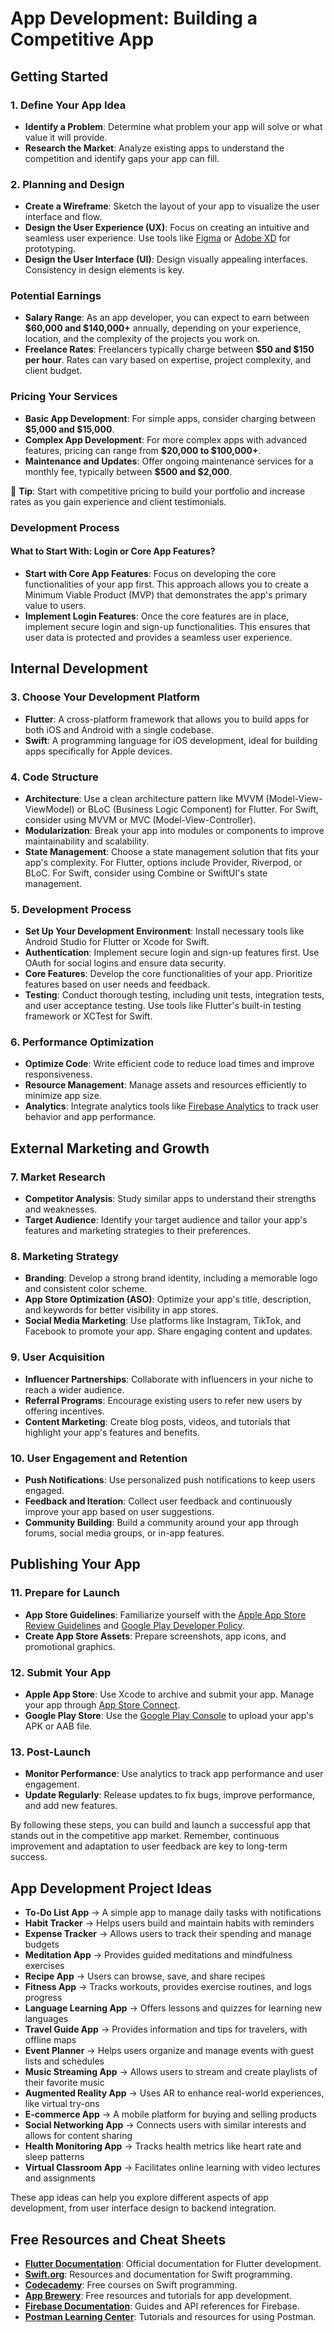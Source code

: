 # App Development: Building a Competitive App

## Getting Started

### 1. Define Your App Idea
- **Identify a Problem**: Determine what problem your app will solve or what value it will provide.
- **Research the Market**: Analyze existing apps to understand the competition and identify gaps your app can fill.

### 2. Planning and Design
- **Create a Wireframe**: Sketch the layout of your app to visualize the user interface and flow.
- **Design the User Experience (UX)**: Focus on creating an intuitive and seamless user experience. Use tools like [Figma](https://www.figma.com/) or [Adobe XD](https://www.adobe.com/products/xd.html) for prototyping.
- **Design the User Interface (UI)**: Design visually appealing interfaces. Consistency in design elements is key.

### Potential Earnings

- **Salary Range**: As an app developer, you can expect to earn between **$60,000 and $140,000+** annually, depending on your experience, location, and the complexity of the projects you work on.
- **Freelance Rates**: Freelancers typically charge between **$50 and $150 per hour**. Rates can vary based on expertise, project complexity, and client budget.

### Pricing Your Services

- **Basic App Development**: For simple apps, consider charging between **$5,000 and $15,000**.
- **Complex App Development**: For more complex apps with advanced features, pricing can range from **$20,000 to $100,000+**.
- **Maintenance and Updates**: Offer ongoing maintenance services for a monthly fee, typically between **$500 and $2,000**.

🔹 **Tip**: Start with competitive pricing to build your portfolio and increase rates as you gain experience and client testimonials.

### Development Process

#### What to Start With: Login or Core App Features?

- **Start with Core App Features**: Focus on developing the core functionalities of your app first. This approach allows you to create a Minimum Viable Product (MVP) that demonstrates the app's primary value to users.
- **Implement Login Features**: Once the core features are in place, implement secure login and sign-up functionalities. This ensures that user data is protected and provides a seamless user experience.

## Internal Development

### 3. Choose Your Development Platform
- **Flutter**: A cross-platform framework that allows you to build apps for both iOS and Android with a single codebase.
- **Swift**: A programming language for iOS development, ideal for building apps specifically for Apple devices.

### 4. Code Structure
- **Architecture**: Use a clean architecture pattern like MVVM (Model-View-ViewModel) or BLoC (Business Logic Component) for Flutter. For Swift, consider using MVVM or MVC (Model-View-Controller).
- **Modularization**: Break your app into modules or components to improve maintainability and scalability.
- **State Management**: Choose a state management solution that fits your app's complexity. For Flutter, options include Provider, Riverpod, or BLoC. For Swift, consider using Combine or SwiftUI's state management.

### 5. Development Process
- **Set Up Your Development Environment**: Install necessary tools like Android Studio for Flutter or Xcode for Swift.
- **Authentication**: Implement secure login and sign-up features first. Use OAuth for social logins and ensure data security.
- **Core Features**: Develop the core functionalities of your app. Prioritize features based on user needs and feedback.
- **Testing**: Conduct thorough testing, including unit tests, integration tests, and user acceptance testing. Use tools like Flutter's built-in testing framework or XCTest for Swift.

### 6. Performance Optimization
- **Optimize Code**: Write efficient code to reduce load times and improve responsiveness.
- **Resource Management**: Manage assets and resources efficiently to minimize app size.
- **Analytics**: Integrate analytics tools like [Firebase Analytics](https://firebase.google.com/products/analytics) to track user behavior and app performance.

## External Marketing and Growth

### 7. Market Research
- **Competitor Analysis**: Study similar apps to understand their strengths and weaknesses.
- **Target Audience**: Identify your target audience and tailor your app's features and marketing strategies to their preferences.

### 8. Marketing Strategy
- **Branding**: Develop a strong brand identity, including a memorable logo and consistent color scheme.
- **App Store Optimization (ASO)**: Optimize your app's title, description, and keywords for better visibility in app stores.
- **Social Media Marketing**: Use platforms like Instagram, TikTok, and Facebook to promote your app. Share engaging content and updates.

### 9. User Acquisition
- **Influencer Partnerships**: Collaborate with influencers in your niche to reach a wider audience.
- **Referral Programs**: Encourage existing users to refer new users by offering incentives.
- **Content Marketing**: Create blog posts, videos, and tutorials that highlight your app's features and benefits.

### 10. User Engagement and Retention
- **Push Notifications**: Use personalized push notifications to keep users engaged.
- **Feedback and Iteration**: Collect user feedback and continuously improve your app based on user suggestions.
- **Community Building**: Build a community around your app through forums, social media groups, or in-app features.

## Publishing Your App

### 11. Prepare for Launch
- **App Store Guidelines**: Familiarize yourself with the [Apple App Store Review Guidelines](https://developer.apple.com/app-store/review/guidelines/) and [Google Play Developer Policy](https://play.google.com/about/developer-content-policy/).
- **Create App Store Assets**: Prepare screenshots, app icons, and promotional graphics.

### 12. Submit Your App
- **Apple App Store**: Use Xcode to archive and submit your app. Manage your app through [App Store Connect](https://appstoreconnect.apple.com/).
- **Google Play Store**: Use the [Google Play Console](https://play.google.com/console) to upload your app's APK or AAB file.

### 13. Post-Launch
- **Monitor Performance**: Use analytics to track app performance and user engagement.
- **Update Regularly**: Release updates to fix bugs, improve performance, and add new features.

By following these steps, you can build and launch a successful app that stands out in the competitive app market. Remember, continuous improvement and adaptation to user feedback are key to long-term success.

## App Development Project Ideas

- **To-Do List App** → A simple app to manage daily tasks with notifications
- **Habit Tracker** → Helps users build and maintain habits with reminders
- **Expense Tracker** → Allows users to track their spending and manage budgets
- **Meditation App** → Provides guided meditations and mindfulness exercises
- **Recipe App** → Users can browse, save, and share recipes
- **Fitness App** → Tracks workouts, provides exercise routines, and logs progress
- **Language Learning App** → Offers lessons and quizzes for learning new languages
- **Travel Guide App** → Provides information and tips for travelers, with offline maps
- **Event Planner** → Helps users organize and manage events with guest lists and schedules
- **Music Streaming App** → Allows users to stream and create playlists of their favorite music
- **Augmented Reality App** → Uses AR to enhance real-world experiences, like virtual try-ons
- **E-commerce App** → A mobile platform for buying and selling products
- **Social Networking App** → Connects users with similar interests and allows for content sharing
- **Health Monitoring App** → Tracks health metrics like heart rate and sleep patterns
- **Virtual Classroom App** → Facilitates online learning with video lectures and assignments

These app ideas can help you explore different aspects of app development, from user interface design to backend integration.

## Free Resources and Cheat Sheets

- **[Flutter Documentation](https://flutter.dev/docs)**: Official documentation for Flutter development.
- **[Swift.org](https://swift.org/documentation/)**: Resources and documentation for Swift programming.
- **[Codecademy](https://www.codecademy.com/learn/learn-swift)**: Free courses on Swift programming.
- **[App Brewery](https://www.appbrewery.co/)**: Free resources and tutorials for app development.
- **[Firebase Documentation](https://firebase.google.com/docs)**: Guides and API references for Firebase.
- **[Postman Learning Center](https://learning.postman.com/)**: Tutorials and resources for using Postman.